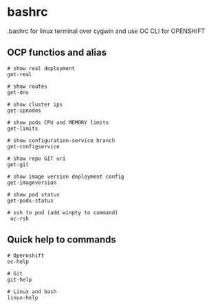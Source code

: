 # bashrc
.bashrc for linux terminal over cygwin and use OC CLI for OPENSHIFT

## OCP functios and alias
 
    # show real deployment
    get-real

    # show routes
    get-dns

    # show cluster ips
    get-ipnodes

    # show pods CPU and MEMORY limits 
    get-limits

    # show configuration-service branch
    get-configservice

    # show repo GIT uri
    get-git

    # show image version deployment config
    get-imageversion

    # show pod status
    get-pods-status

    # ssh to pod (add winpty to command)
     oc-rsh

## Quick help to commands

    # Opernshift
    oc-help
    
    # Git
    git-help
    
    # Linux and bash
    linux-help

